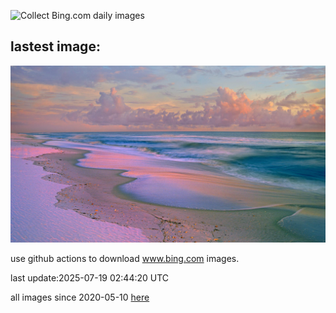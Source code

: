 ![Collect Bing.com daily images](https://github.com/counter2015/bing-daily-images/workflows/Collect%20Bing.com%20daily%20images/badge.svg)
## lastest image:
![](images/img.jpg)

use github actions to download www.bing.com images.

last update:2025-07-19 02:44:20 UTC

all images since 2020-05-10 [here](https://github.com/counter2015/bing-daily-images/tree/master/images) 
